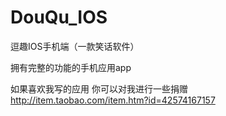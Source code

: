 DouQu_IOS
=========

逗趣IOS手机端（一款笑话软件）

拥有完整的功能的手机应用app 

如果喜欢我写的应用 你可以对我进行一些捐赠  http://item.taobao.com/item.htm?id=42574167157


